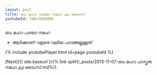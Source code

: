 ```yaml
---
layout: post
title: ഓം മഹാ പദയാ നമഹ ൧൧ ടൈംസ്
youtubeId: TdKufQ9kQR8
---
```

 
 
 ഓം മഹാ പദയാ നമഹ 
 
 -  ആർക്കാണ് വളരെ വലിയ പാദങ്ങളുള്ളത് 
 
  
 
  
 
 
 
 
 
 


{% include youtubePlayer.html id=page.youtubeId %}
 
[Next]({{ site.baseurl }}{% link  split1/_posts/2013-11-07-ഓം മഹാ ഹസ്തത നമഹ ൧൧ ടൈംസ്.md%})
 
